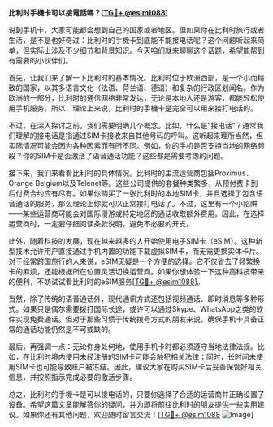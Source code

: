 **比利时手機卡可以接電話嗎？[[TG💪+ @esim1088](https://t.me/s/esim1088)]**

说到手机卡，大家可能都会想到自己的国家或者地区。但如果你在比利时旅行或者生活，是不是也好奇过：比利时的手機卡到底能不能接电话呢？这个问题听起来简单，但实际上涉及不少细节和背景知识。今天咱们就来聊聊这个话题，希望能帮到有需要的小伙伴们。

首先，让我们来了解一下比利时的基本情况。比利时位于欧洲西部，是一个小而精致的国家，以其多语言文化（法语、荷兰语、德语）和复杂的行政区划闻名。作为欧洲的一部分，比利时的通信网络非常发达，无论是本地人还是游客，都能轻松使用手机服务。所以，理论上来说，比利时的手機卡是完全可以用来接打电话的。

不过，在深入探讨之前，我们需要明确几个概念。比如，什么是“接电话”？通常我们理解的接电话是指通过SIM卡接收来自其他号码的呼叫。这听起来理所当然，但实际情况可能会因为各种因素而有所不同。例如，你的手机是否支持当地的网络频段？你的SIM卡是否激活了语音通话功能？这些都是需要考虑的问题。

接下来，我们来看看比利时的具体情况。比利时的主流运营商包括Proximus、Orange Belgium以及Telenet等。这些公司提供的套餐种类繁多，从预付费卡到后付费合约应有尽有。如果你购买了一张比利时的本地SIM卡，并且选择了包含语音通话的服务，那么理论上你就可以正常接打电话了。不过，这里有一个小陷阱——某些运营商可能会对国际漫游或特定地区的通话收取额外费用。因此，在选择运营商时，一定要仔细阅读条款说明，避免不必要的开支。

此外，随着科技的发展，现在越来越多的人开始使用电子SIM卡（eSIM）。这种新型技术允许用户直接通过手机内置的功能下载虚拟SIM卡，而无需更换实体卡片。对于经常跨国旅行的人来说，eSIM无疑是一个方便的选择。它不仅省去了频繁换卡的麻烦，还能根据所在位置灵活切换运营商。如果你想体验一下这种高科技带来的便利，不妨试试看比利时的eSIM服务[[TG💪+ @esim1088](https://t.me/s/esim1088)]。

当然，除了传统的语音通话外，现代通讯方式还包括视频通话、即时消息等多种形式。如果只是偶尔需要拨打国际长途，或许可以通过Skype、WhatsApp之类的软件实现免费通话。但对于那些习惯于传统拨号方式的朋友来说，确保手机卡具备正常的通话功能仍然是不可或缺的。

最后，再强调一点：无论你身处何地，使用手机卡时都必须遵守当地法律法规。比如，在比利时境内使用未经注册的SIM卡可能会触犯相关法律；同时，长时间未使用SIM卡也可能导致账户被冻结。因此，建议大家在购买SIM卡后妥善保管好相关信息，并按照指示完成必要的激活步骤。

总之，比利时的手機卡是可以接电话的，只要你选择了合适的运营商并正确设置了设备。希望这篇文章能解答你的疑问，并为即将前往比利时的朋友提供一些实用建议。如果你还有其他问题，欢迎随时留言交流！[[TG💪+ @esim1088](https://t.me/s/esim1088) ![Image](https://i.postimg.cc/4NQfJmqS/Snipaste-2025-05-13-00-14-12.png)]